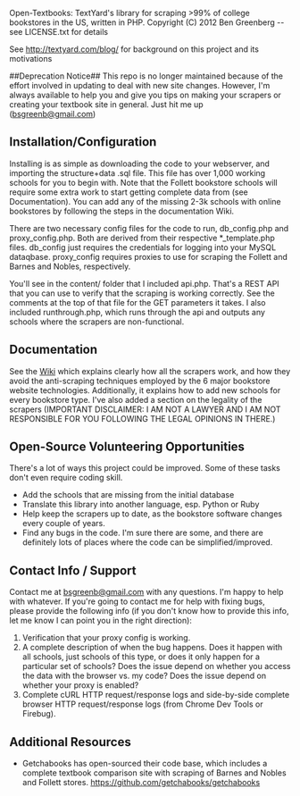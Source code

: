 Open-Textbooks: TextYard's library for scraping >99% of college bookstores in the US, written in PHP. 
Copyright (C) 2012 Ben Greenberg -- see LICENSE.txt for details

See http://textyard.com/blog/ for background on this project and its motivations

##Deprecation Notice##
This repo is no longer maintained because of the effort involved in updating to deal with new site changes.  However, I'm always available to help you and give you tips on making your scrapers or creating your textbook site in general.  Just hit me up (bsgreenb@gmail.com)

## Installation/Configuration

Installing is as simple as downloading the code to your webserver, and importing the structure+data .sql file.  This file has over 1,000 working schools for you to begin with.  Note that the Follett bookstore schools will require some extra work to start getting complete data from (see Documentation).  You can add any of the missing 2-3k schools with online bookstores by following the steps in the documentation Wiki.

There are two necessary config files for the code to run, db_config.php and proxy_config.php.  Both are derived from their respective *_template.php files.  db_config just requires the credentials for logging into your MySQL dataqbase.  proxy_config requires proxies to use for scraping the Follett and Barnes and Nobles, respectively.

You'll see in the content/ folder that I included api.php.  That's a REST API that you can use to verify that the scraping is working correctly.  See the comments at the top of that file for the GET parameters it takes.  I also included runthrough.php, which runs through the api and outputs any schools where the scrapers are non-functional.

## Documentation

See the [Wiki](https://github.com/bsgreenb/Open-Textbooks/wiki) which explains clearly how all the scrapers work, and how they avoid the anti-scraping techniques employed by the 6 major bookstore website technologies.  Additionally, it explains how to add new schools for every bookstore type. I've also added a section on the legality of the scrapers (IMPORTANT DISCLAIMER: I AM NOT A LAWYER AND I AM NOT RESPONSIBLE FOR YOU FOLLOWING THE LEGAL OPINIONS IN THERE.) 

## Open-Source Volunteering Opportunities

There's a lot of ways this project could be improved.  Some of these tasks don't even require coding skill.

* Add the schools that are missing from the initial database
* Translate this library into another language, esp. Python or Ruby
* Help keep the scrapers up to date, as the bookstore software changes every couple of years.
* Find any bugs in the code.  I'm sure there are some, and there are definitely lots of places where the code can be simplified/improved. 

## Contact Info / Support

Contact me at bsgreenb@gmail.com with any questions.  I'm happy to help with whatever.  If you're going to contact me for help with fixing bugs, please provide the following info (if you don't know how to provide this info, let me know I can point you in the right direction):

1. Verification that your proxy config is working. 
2. A complete description of when the bug happens.   Does it happen with all schools, just schools of this type,  or does it only happen for a particular set of schools?  Does the issue depend on whether you access the data with the browser vs. my code?  Does the issue depend on whether your proxy is enabled?
3. Complete cURL HTTP request/response logs and side-by-side complete browser HTTP request/response logs (from Chrome Dev Tools or Firebug).

## Additional Resources

* Getchabooks has open-sourced their code base, which includes a complete textbook comparison site with scraping of Barnes and Nobles and Follett stores.  https://github.com/getchabooks/getchabooks
